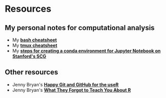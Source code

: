 # Resources  

## My personal notes for computational analysis 
- My **[bash cheatsheet](./bash_cheatsheet.md)**
- My **[tmux cheatsheet](./tmux_cheatsheet.md)**
- My **[steps for creating a conda environment for Jupyter Notebook on Stanford's SCG](./scg_conda_env.md)**

## Other resources  
- Jenny Bryan's **[Happy Git and GitHub for the useR](https://happygitwithr.com)**  
- Jenny Bryan's **[What They Forgot to Teach You About R](https://rstats.wtf)**  
